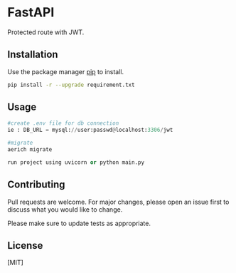# FastAPI 

Protected route with JWT.

## Installation

Use the package manager [pip](https://pip.pypa.io/en/stable/) to install.

```bash
pip install -r --upgrade requirement.txt
```

## Usage

```python
#create .env file for db connection
ie : DB_URL = mysql://user:passwd@localhost:3306/jwt

#migrate
aerich migrate

run project using uvicorn or python main.py
```

## Contributing

Pull requests are welcome. For major changes, please open an issue first
to discuss what you would like to change.

Please make sure to update tests as appropriate.

## License

[MIT]